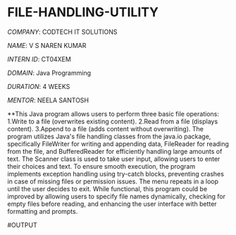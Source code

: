 # FILE-HANDLING-UTILITY

*COMPANY*: CODTECH IT SOLUTIONS

*NAME*: V S NAREN KUMAR

*INTERN ID*: CT04XEM

*DOMAIN*: Java Programming

*DURATION*: 4 WEEKS

*MENTOR*: NEELA SANTOSH

**This Java program allows users to perform three basic file operations: 1.Write to a file (overwrites existing content). 2.Read from a file (displays content). 3.Append to a file (adds content without overwriting). The program utilizes Java's file handling classes from the java.io package, specifically FileWriter for writing and appending data, FileReader for reading from the file, and BufferedReader for efficiently handling large amounts of text. The Scanner class is used to take user input, allowing users to enter their choices and text. To ensure smooth execution, the program implements exception handling using try-catch blocks, preventing crashes in case of missing files or permission issues. The menu repeats in a loop until the user decides to exit. While functional, this program could be improved by allowing users to specify file names dynamically, checking for empty files before reading, and enhancing the user interface with better formatting and prompts.

#OUTPUT

